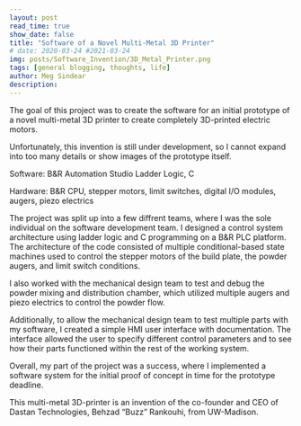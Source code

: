 ```yaml
---
layout: post
read_time: true
show_date: false 
title: "Software of a Novel Multi-Metal 3D Printer"
# date: 2020-03-24 #2021-03-24
img: posts/Software_Invention/3D_Metal_Printer.png
tags: [general blogging, thoughts, life]
author: Meg Sindear
description:
---
```

The goal of this project was to create the software for an initial prototype of a novel multi-metal 3D printer to create completely 3D-printed electric motors.

Unfortunately, this invention is still under development, so I cannot expand into too many details or show images of the prototype itself.


Software: B&amp;R Automation Studio Ladder Logic, C

Hardware: B&amp;R CPU, stepper motors, limit switches, digital I/O modules, augers, piezo electrics

The project was split up into a few diffrent teams, where I was the sole individual on the software development team. I designed a control system architecture using ladder logic and C programming on a B&amp;R PLC platform. The architecture of the code consisted of multiple conditional-based state machines used to control the stepper motors of the build plate, the powder augers, and limit switch conditions.


I also worked with the mechanical design team to test and debug the powder mixing and distribution chamber, which utilized multiple augers and piezo electrics to control the powder flow.

Additionally, to allow the mechanical design team to test multiple parts with my software, I created a simple HMI user interface with documentation. The interface allowed the user to specify different control parameters and to see how their parts functioned within the rest of the working system.

Overall, my part of the project was a success, where I implemented a software system for the initial proof of concept in time for the prototype deadline.

This multi-metal 3D-printer is an invention of the co-founder and CEO of Dastan Technologies, Behzad “Buzz” Rankouhi, from UW-Madison. 
